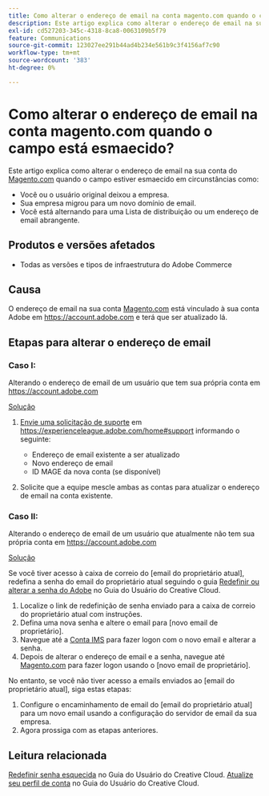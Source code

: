 ```yaml
---
title: Como alterar o endereço de email na conta magento.com quando o campo está esmaecido
description: Este artigo explica como alterar o endereço de email na sua conta [Magento.com](https://account.magento.com) quando o campo estiver esmaecido.
exl-id: cd527203-345c-4318-8ca8-0063109b5f79
feature: Communications
source-git-commit: 123027ee291b44ad4b234e561b9c3f4156af7c90
workflow-type: tm+mt
source-wordcount: '383'
ht-degree: 0%

---
```


# Como alterar o endereço de email na conta magento.com quando o campo está esmaecido?

Este artigo explica como alterar o endereço de email na sua conta do [Magento.com](https://account.magento.com) quando o campo estiver esmaecido em circunstâncias como:

* Você ou o usuário original deixou a empresa.
* Sua empresa migrou para um novo domínio de email.
* Você está alternando para uma Lista de distribuição ou um endereço de email abrangente.

## Produtos e versões afetados

* Todas as versões e tipos de infraestrutura do Adobe Commerce

## Causa

O endereço de email na sua conta [Magento.com](https://account.magento.com) está vinculado à sua conta Adobe em <https://account.adobe.com> e terá que ser atualizado lá.

## Etapas para alterar o endereço de email

### Caso I:

Alterando o endereço de email de um usuário que tem sua própria conta em <https://account.adobe.com>

<u>Solução</u>

1. [Envie uma solicitação de suporte](https://experienceleague.adobe.com/home#support) em https://experienceleague.adobe.com/home#support informando o seguinte:

   * Endereço de email existente a ser atualizado
   * Novo endereço de email
   * ID MAGE da nova conta (se disponível)

1. Solicite que a equipe mescle ambas as contas para atualizar o endereço de email na conta existente.

### Caso II:

Alterando o endereço de email de um usuário que atualmente não tem sua própria conta em <https://account.adobe.com>

<u>Solução</u>

Se você tiver acesso à caixa de correio do [email do proprietário atual], redefina a senha do email do proprietário atual seguindo o guia [Redefinir ou alterar a senha do Adobe](https://helpx.adobe.com/manage-account/using/change-or-reset-password.html) no Guia do Usuário do Creative Cloud.

1. Localize o link de redefinição de senha enviado para a caixa de correio do proprietário atual com instruções.
1. Defina uma nova senha e altere o email para [novo email de proprietário].
1. Navegue até a [Conta IMS](https://account.adobe.com/) para fazer logon com o novo email e alterar a senha.
1. Depois de alterar o endereço de email e a senha, navegue até [Magento.com](https://account.magento.com) para fazer logon usando o [novo email de proprietário].

No entanto, se você não tiver acesso a emails enviados ao [email do proprietário atual], siga estas etapas:

1. Configure o encaminhamento de email do [email do proprietário atual] para um novo email usando a configuração do servidor de email da sua empresa.
1. Agora prossiga com as etapas anteriores.

## Leitura relacionada

[Redefinir senha esquecida](https://helpx.adobe.com/manage-account/using/change-or-reset-password.html) no Guia do Usuário do Creative Cloud.
[Atualize seu perfil de conta](https://helpx.adobe.com/manage-account/using/edit-adobe-account-personal-profile.html) no Guia do Usuário do Creative Cloud.
